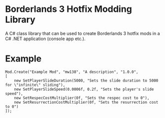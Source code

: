 # Borderlands 3 Hotfix Modding Library
A C# class library that can be used to create Borderlands 3 hotfix mods in a C# .NET application (console app etc.).

# Example
```
Mod.Create("Example Mod", "mw138", "A description", "1.0.0",
[
    new SetPlayerSlideDuration(5000, "Sets the slide duration to 5000 for \"infinite\" sliding"),
    new SetPlayerSlideSpeed(0.0006f, 0.2f, "Sets the player's slide speed"),
    new SetRespecCostMultiplier(0f, "Sets the respec cost to 0"),
    new SetResurrectionCostMultiplier(0f, "Sets the resurrection cost to 0")
]);
```
